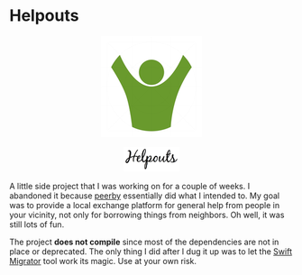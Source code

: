 # Helpouts

<p align="middle"><img src="Helpouts/Images.xcassets/AppIcon.appiconset/Icon-60@3x.png"/></p>
<p align="middle"><img src="Helpouts/Images.xcassets/helpouts.png" width="20%"/></p>

A little side project that I was working on for a couple of weeks. I abandoned it because [peerby](https://www.peerby.com/) essentially did what I intended to. My goal was to provide a local exchange platform for general help from people in your vicinity, not only for borrowing things from neighbors. Oh well, it was still lots of fun.

The project **does not compile** since most of the dependencies are not in place or deprecated. The only thing I did after I dug it up was to let the [Swift Migrator](https://swift.org/migration-guide/) tool work its magic. Use at your own risk.
